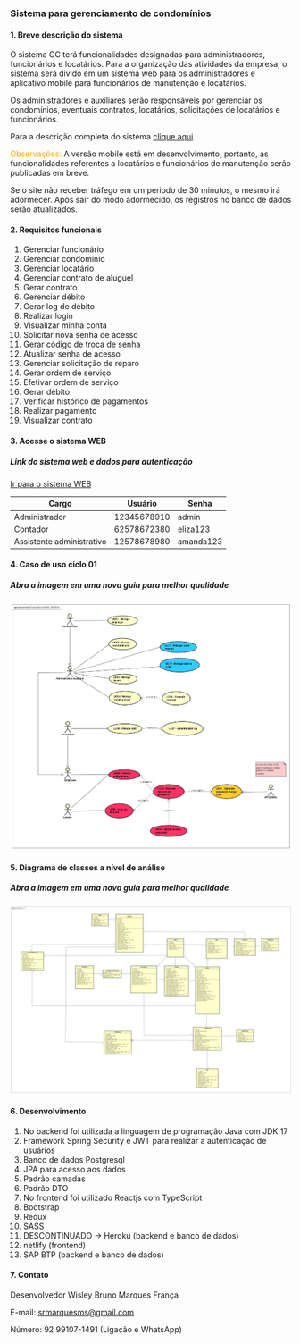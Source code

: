 ### Sistema para gerenciamento de condomínios

#### 1. Breve descrição do sistema
O sistema GC terá funcionalidades designadas para administradores, funcionários e locatários. Para a organização das atividades da empresa, o sistema será divido em um sistema web para os administradores e aplicativo mobile para funcionários de manutenção e locatários. 

Os administradores e auxiliares serão responsáveis por gerenciar os condomínios, eventuais contratos, locatários, solicitações de locatários e funcionários.

Para a descrição completa do sistema [clique aqui](https://drive.google.com/file/d/1FiAllRxepTafrFhMbg82lyrSE0IyKUsh/view?usp=sharing)

<font color="orange">Observações:</font> A versão mobile está em desenvolvimento, portanto, as funcionalidades referentes a locatários e funcionários de manutenção serão publicadas em breve.

Se o site não receber tráfego em um periodo de 30 minutos, o mesmo irá adormecer. Após sair do modo adormecido, os registros no banco de dados serão atualizados.

#### 2. Requisitos funcionais

1.	Gerenciar funcionário
2.	Gerenciar condomínio
3.	Gerenciar locatário
4.	Gerenciar contrato de aluguel
5.	Gerar contrato
6.	Gerenciar débito
7.  Gerar log de débito
8.	Realizar login
9.	Visualizar minha conta
10.	Solicitar nova senha de acesso
11.	Gerar código de troca de senha
12.	Atualizar senha de acesso
13.	Gerenciar solicitação de reparo
14.	Gerar ordem de serviço
15.	Efetivar ordem de serviço
16.	Gerar débito
17.	Verificar histórico de pagamentos
18.	Realizar pagamento
19.	Visualizar contrato

#### 3. Acesse o sistema WEB

##### Link do sistema web e dados para autenticação

[Ir para o sistema WEB](https://systemgc.netlify.app/)

| Cargo | Usuário | Senha |
|-------|----------|----------|
| Administrador | 12345678910 | admin | 
| Contador | 62578672380 | eliza123 |
| Assistente administrativo | 12578678980 | amanda123 |


#### 4. Caso de uso ciclo 01
##### Abra a imagem em uma nova guia para melhor qualidade
![Caso de uso](frontend/src/assets/img/DIAGRAMACASODEUSO.png)


#### 5.	Diagrama de classes a nível de análise 
##### Abra a imagem em uma nova guia para melhor qualidade
![Digrama de classes](frontend/src/assets/img/Diagramadeclasses.png)


#### 6.	Desenvolvimento

1. No backend foi utilizada a linguagem de programação Java com JDK 17
2. Framework Spring Security e JWT para realizar a autenticação de usuários
3. Banco de dados Postgresql
4. JPA para acesso aos dados
5. Padrão camadas
6. Padrão DTO 
7. No frontend foi utilizado Reactjs com TypeScript 
8. Bootstrap
9. Redux 
10. SASS
11. DESCONTINUADO -> Heroku (backend e banco de dados)
12. netlify (frontend)
13. SAP BTP (backend e banco de dados)

#### 7.	Contato

Desenvolvedor Wisley Bruno Marques França

E-mail: srmarquesms@gmail.com

Número: 92 99107-1491 (Ligação e WhatsApp)
